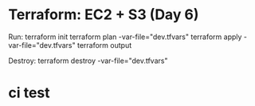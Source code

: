 ﻿# Terraform: EC2 + S3 (Day 6)

Run:
terraform init
terraform plan  -var-file="dev.tfvars"
terraform apply -var-file="dev.tfvars"
terraform output

Destroy:
terraform destroy -var-file="dev.tfvars"
# ci test
